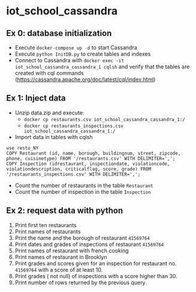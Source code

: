 # iot_school_cassandra

## Ex 0: database initialization
* Execute `docker-compose up -d` to start Cassandra
* Execute `python InitDB.py` to create tables and indexes
* Connect to Cassandra with `docker exec -it iot_school_cassandra_cassandra_1 cqlsh` and verify that the tables are created with cql commands (https://cassandra.apache.org/doc/latest/cql/index.html)

## Ex 1: Inject data
* Unzip data.zip and execute:
  * `docker cp restaurants.csv iot_school_cassandra_cassandra_1:/`
  * `docker cp restaurants_inspections.csv iot_school_cassandra_cassandra_1:/`
* Import data in tables with cqlsh
```
use resto_NY
COPY Restaurant (id, name, borough, buildingnum, street, zipcode, phone, cuisinetype) FROM '/restaurants.csv' WITH DELIMITER=',';
COPY Inspection (idrestaurant, inspectiondate, violationcode, violationdescription, criticalflag, score, grade) FROM '/restaurants_inspections.csv' WITH DELIMITER=',';
```
* Count the number of restaurants in the table `Restaurant`
* Count the number of inspection in the table `Inspection`

## Ex 2: request data with python
1. Print first ten restaurants
2. Print names of restaurants
3. Print the name and the borough of restaurant `41569764`
4. Print dates and grades of inspections of restaurant `41569764`
5. Print names of restaurant with french cooking
6. Print names of restaurant in Brooklyn
7. Print grades and scores given for an inspection for restaurant no. `41569764` with a score of at least 10.
8. Print grades ( not null) of inspections with a score higher than 30.
9. Print number of rows returned by the previous query.